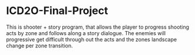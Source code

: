 # ICD2O-Final-Project

This is shooter + story program, that allows the player to progress shooting acts by zone and follows along a story dialogue. The enemies will progressive get difficult through out the acts and the zones landscape change per zone transition.  